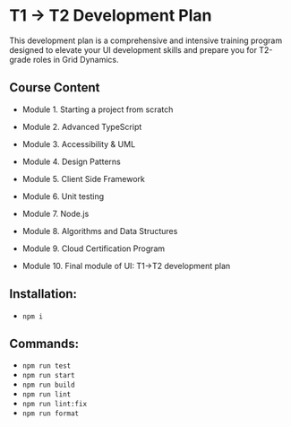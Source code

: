 # T1 → T2 Development Plan

This development plan is a comprehensive and intensive training program designed to elevate your UI development skills and prepare you for T2-grade roles in Grid Dynamics.

## Course Content

- Module 1. Starting a project from scratch

- Module 2. Advanced TypeScript

- Module 3. Accessibility & UML

- Module 4. Design Patterns

- Module 5. Client Side Framework

- Module 6. Unit testing

- Module 7. Node.js

- Module 8. Algorithms and Data Structures

- Module 9. Cloud Certification Program

- Module 10. Final module of UI: T1→T2 development plan

## Installation:

- `npm i`

## Commands:

- `npm run test`
- `npm run start`
- `npm run build`
- `npm run lint`
- `npm run lint:fix`
- `npm run format`
